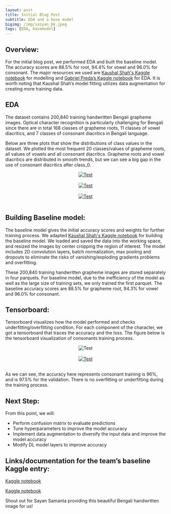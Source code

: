 ```yaml
---
layout: post
title: Initial Blog Post
subtitle: EDA and a base model
bigimg: /img/saiyan_bk.jpeg
tags: [EDA, basemodel]
---
```


## Overview: 

For the initial blog post, we performed EDA and built the baseline model. The accuracy scores are 88.5% for root, 94.4% for vowel and 96.0% for consonant. The major resources we used are [Kaushal Shah's Kaggle notebook](https://www.kaggle.com/kaushal2896/bengali-graphemes-starter-eda-multi-output-cnn) for modelling and [Gabriel Preda’s Kaggle notebook](https://www.kaggle.com/gpreda/bengali-ai-handwritten-grapheme-getting-started) for EDA. It is worth noting that Kaushal Shah’s model fitting utilizes data augmentation for creating more training data.


## EDA

The dataset contains 200,840 training handwritten Bengali grapheme images. Optical character recognition is particularly challenging for Bengali since there are in total 168 classes of grapheme roots, 11 classes of vowel diacritics, and 7 classes of consonant diacritics in Bengali language. 

Below are three plots that show the distributions of class values in the dataset. We plotted the most frequent 20 classes/values of grapheme roots, all values of vowels and all consonant diacritics. Grapheme roots and vowel diacritics are distributed in smooth trends, but we can see a big gap in the use of consonant diacritics after class_0. 

<div style="text-align:center;">
  <a href="https://tongxinw.github.io/bengali.ai/img/grapheme_root.png">
    <img src="https://tongxinw.github.io/bengali.ai/img/grapheme_root.png" alt="Test">
  </a>
</div>
<br/>

<div style="text-align:center;">
  <a href="https://tongxinw.github.io/bengali.ai/img/vowel.png">
    <img src="https://tongxinw.github.io/bengali.ai/img/vowel.png" alt="Test">
  </a>
</div>
<br/>

<div style="text-align:center;">
  <a href="https://tongxinw.github.io/bengali.ai/img/consonant.png">
    <img src="https://tongxinw.github.io/bengali.ai/img/consonant.png" alt="Test">
  </a>
</div>
<br/>

## Building Baseline model:

The baseline model gives the initial accuracy scores and weights for further training process. We adapted [Kaushal Shah's Kaggle notebook](https://www.kaggle.com/kaushal2896/bengali-graphemes-starter-eda-multi-output-cnn) for building the baseline model. We loaded and saved the data into the working space, and resized the images by center cropping the region of interest. The model includes 2D convolution layers, batch normalization, max pooling and dropouts to eliminate the risks of vanishing/exploding gradients problems and overfitting. 

These 200,840 training handwritten grapheme images are stored separately in four parquets. For baseline model, due to the inefficiency of the model as well as the large size of training sets, we only trained the first parquet. The baseline accuracy scores are 88.5% for grapheme root, 94.3% for vowel and 96.0% for consonant.

## Tensorboard:

Tensorboard visualizes how the model performed and checks underfitting/overfitting condition. For each component of the character, we got a tensorboard that traces the accuracy and the loss. The figure below is the tensorboard visualization of consonants training process. 

<div style="text-align:center;">
   <img src="https://tongxinw.github.io/bengali.ai/img/dense_4_acc.png" alt="Test">
</div>
<br/>

<div style="text-align:center;">
  <a href="https://tongxinw.github.io/bengali.ai/img/dense_4_loss.png">
    <img src="https://tongxinw.github.io/bengali.ai/img/dense_4_loss.png" alt="Test">
  </a>
</div>
<br/>

As we can see, the accuracy here represents consonant training is 96%, and is 97.5% for the validation. There is no overfitting or underfitting during the training process. 

## Next Step:

From this point, we will:
- Perform confusion matrix to evaluate predictions
- Tune hyperparameters to improve the model accuracy
- Implement data augmentation to diversify the input data and improve the model accuracy
- Modify DL model layers to improve accuracy

## Links/documentation for the team’s baseline Kaggle entry:

[Kaggle notebook](https://www.kaggle.com/kaushal2896/bengali-graphemes-starter-eda-multi-output-cnn)

[Kaggle notebook](https://www.kaggle.com/gpreda/bengali-ai-handwritten-grapheme-getting-started)

Shout out for Sayan Samanta providing this beautiful Bengali handwritten image for us!




